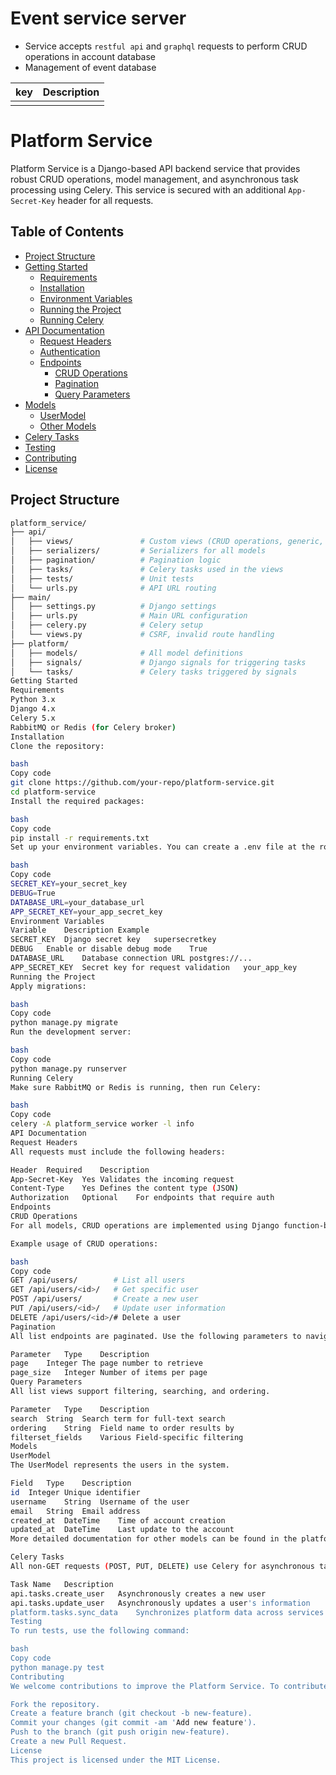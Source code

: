 # Event service server

- Service accepts `restful api` and `graphql` requests to perform CRUD operations in account database
- Management of event database


| key               | Description                                                                     |
| ----------------- | --------------------------------------------------------------------------------|
|                   |                                                                                 |

# Platform Service

Platform Service is a Django-based API backend service that provides robust CRUD operations, model management, and asynchronous task processing using Celery. This service is secured with an additional `App-Secret-Key` header for all requests.

## Table of Contents
- [Project Structure](#project-structure)
- [Getting Started](#getting-started)
  - [Requirements](#requirements)
  - [Installation](#installation)
  - [Environment Variables](#environment-variables)
  - [Running the Project](#running-the-project)
  - [Running Celery](#running-celery)
- [API Documentation](#api-documentation)
  - [Request Headers](#request-headers)
  - [Authentication](#authentication)
  - [Endpoints](#endpoints)
    - [CRUD Operations](#crud-operations)
    - [Pagination](#pagination)
    - [Query Parameters](#query-parameters)
- [Models](#models)
  - [UserModel](#usermodel)
  - [Other Models](#other-models)
- [Celery Tasks](#celery-tasks)
- [Testing](#testing)
- [Contributing](#contributing)
- [License](#license)

## Project Structure

```bash
platform_service/
├── api/
│   ├── views/               # Custom views (CRUD operations, generic, and APIViews)
│   ├── serializers/         # Serializers for all models
│   ├── pagination/          # Pagination logic
│   ├── tasks/               # Celery tasks used in the views
│   ├── tests/               # Unit tests
│   └── urls.py              # API URL routing
├── main/
│   ├── settings.py          # Django settings
│   ├── urls.py              # Main URL configuration
│   ├── celery.py            # Celery setup
│   └── views.py             # CSRF, invalid route handling
├── platform/
│   ├── models/              # All model definitions
│   ├── signals/             # Django signals for triggering tasks
│   └── tasks/               # Celery tasks triggered by signals
Getting Started
Requirements
Python 3.x
Django 4.x
Celery 5.x
RabbitMQ or Redis (for Celery broker)
Installation
Clone the repository:

bash
Copy code
git clone https://github.com/your-repo/platform-service.git
cd platform-service
Install the required packages:

bash
Copy code
pip install -r requirements.txt
Set up your environment variables. You can create a .env file at the root of your project:

bash
Copy code
SECRET_KEY=your_secret_key
DEBUG=True
DATABASE_URL=your_database_url
APP_SECRET_KEY=your_app_secret_key
Environment Variables
Variable	Description	Example
SECRET_KEY	Django secret key	supersecretkey
DEBUG	Enable or disable debug mode	True
DATABASE_URL	Database connection URL	postgres://...
APP_SECRET_KEY	Secret key for request validation	your_app_key
Running the Project
Apply migrations:

bash
Copy code
python manage.py migrate
Run the development server:

bash
Copy code
python manage.py runserver
Running Celery
Make sure RabbitMQ or Redis is running, then run Celery:

bash
Copy code
celery -A platform_service worker -l info
API Documentation
Request Headers
All requests must include the following headers:

Header	Required	Description
App-Secret-Key	Yes	Validates the incoming request
Content-Type	Yes	Defines the content type (JSON)
Authorization	Optional	For endpoints that require auth
Endpoints
CRUD Operations
For all models, CRUD operations are implemented using Django function-based views and APIViews. Non-GET methods (POST, PUT, DELETE) trigger asynchronous Celery tasks to handle the operations.

Example usage of CRUD operations:

bash
Copy code
GET /api/users/        # List all users
GET /api/users/<id>/   # Get specific user
POST /api/users/       # Create a new user
PUT /api/users/<id>/   # Update user information
DELETE /api/users/<id>/# Delete a user
Pagination
All list endpoints are paginated. Use the following parameters to navigate the results:

Parameter	Type	Description
page	Integer	The page number to retrieve
page_size	Integer	Number of items per page
Query Parameters
All list views support filtering, searching, and ordering.

Parameter	Type	Description
search	String	Search term for full-text search
ordering	String	Field name to order results by
filterset_fields	Various	Field-specific filtering
Models
UserModel
The UserModel represents the users in the system.

Field	Type	Description
id	Integer	Unique identifier
username	String	Username of the user
email	String	Email address
created_at	DateTime	Time of account creation
updated_at	DateTime	Last update to the account
More detailed documentation for other models can be found in the platform/models folder.

Celery Tasks
All non-GET requests (POST, PUT, DELETE) use Celery for asynchronous task processing. Below are common tasks that are triggered by user operations:

Task Name	Description
api.tasks.create_user	Asynchronously creates a new user
api.tasks.update_user	Asynchronously updates a user's information
platform.tasks.sync_data	Synchronizes platform data across services
Testing
To run tests, use the following command:

bash
Copy code
python manage.py test
Contributing
We welcome contributions to improve the Platform Service. To contribute:

Fork the repository.
Create a feature branch (git checkout -b new-feature).
Commit your changes (git commit -am 'Add new feature').
Push to the branch (git push origin new-feature).
Create a new Pull Request.
License
This project is licensed under the MIT License.

